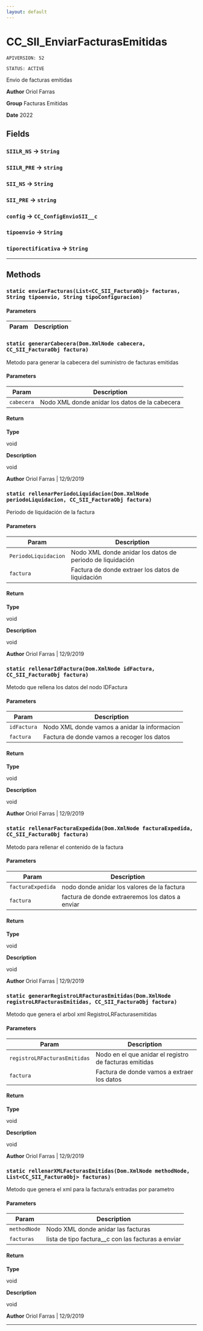 ```yaml
---
layout: default
---
```

# CC_SII_EnviarFacturasEmitidas

`APIVERSION: 52`

`STATUS: ACTIVE`

Envio de facturas emitidas


**Author** Oriol Farras


**Group** Facturas Emitidas


**Date** 2022

## Fields

### `SIILR_NS` → `String`


### `SIILR_PRE` → `string`


### `SII_NS` → `String`


### `SII_PRE` → `string`


### `config` → `CC_ConfigEnvioSII__c`


### `tipoenvio` → `String`


### `tiporectificativa` → `String`


---
## Methods
### `static enviarFacturas(List<CC_SII_FacturaObj> facturas, String tipoenvio, String tipoConfiguracion)`
#### Parameters
|Param|Description|
|---|---|

### `static generarCabecera(Dom.XmlNode cabecera, CC_SII_FacturaObj factura)`

Metodo para generar la cabecera del suministro de facturas emitidas

#### Parameters
|Param|Description|
|---|---|
|`cabecera`|Nodo XML donde anidar los datos de la cabecera|

#### Return

**Type**

void

**Description**

void


**Author** Oriol Farras  | 12/9/2019

### `static rellenarPeriodoLiquidacion(Dom.XmlNode periodoLiquidacion, CC_SII_FacturaObj factura)`

Periodo de liquidación de la factura

#### Parameters
|Param|Description|
|---|---|
|`PeriodoLiquidacion`|Nodo XML donde anidar los datos de periodo de liquidación|
|`factura`|Factura de donde extraer los datos de liquidación|

#### Return

**Type**

void

**Description**

void


**Author** Oriol Farras  | 12/9/2019

### `static rellenarIdFactura(Dom.XmlNode idFactura, CC_SII_FacturaObj factura)`

Metodo que rellena los datos del nodo IDFactura

#### Parameters
|Param|Description|
|---|---|
|`idFactura`|Nodo XML donde vamos a anidar la informacion|
|`factura`|Factura de donde vamos a recoger los datos|

#### Return

**Type**

void

**Description**

void


**Author** Oriol Farras  | 12/9/2019

### `static rellenarFacturaExpedida(Dom.XmlNode facturaExpedida, CC_SII_FacturaObj factura)`

Metodo para rellenar el contenido de la factura

#### Parameters
|Param|Description|
|---|---|
|`facturaExpedida`|nodo donde anidar los valores de la factura|
|`factura`|factura de donde extraeremos los datos a enviar|

#### Return

**Type**

void

**Description**

void


**Author** Oriol Farras  | 12/9/2019

### `static generarRegistroLRFacturasEmitidas(Dom.XmlNode registroLRFacturasEmitidas, CC_SII_FacturaObj factura)`

Metodo que genera el arbol xml RegistroLRFacturasemitidas

#### Parameters
|Param|Description|
|---|---|
|`registroLRFacturasEmitidas`|Nodo en el que anidar el registro de facturas emitidas|
|`factura`|Factura de donde vamos a extraer los datos|

#### Return

**Type**

void

**Description**

void


**Author** Oriol Farras  | 12/9/2019

### `static rellenarXMLFacturasEmitidas(Dom.XmlNode methodNode, List<CC_SII_FacturaObj> facturas)`

Metodo que genera el xml para la factura/s entradas por parametro

#### Parameters
|Param|Description|
|---|---|
|`methodNode`|Nodo XML donde anidar las facturas|
|`facturas`|lista de tipo factura__c con las facturas a enviar|

#### Return

**Type**

void

**Description**

void


**Author** Oriol Farras  | 12/9/2019

---
